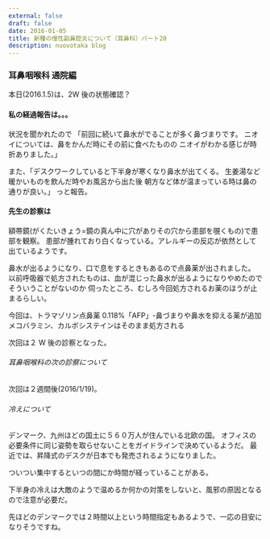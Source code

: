 ```yaml
---
external: false
draft: false
date: 2016-01-05
title: 新種の慢性副鼻腔炎について（耳鼻科）パート20
description: nuovotaka blog
---
```


### 耳鼻咽喉科 通院編

本日(2016.1.5)は、2W 後の状態確認？

#### 私の経過報告は。。。

状況を聞かれたので
「前回に続いて鼻水がでることが多く鼻づまりです。
ニオイについては、鼻をかんだ時にその前に食べたものの
ニオイがわかる感じが時折ありました。」

また、「デスクワークしていると下半身が寒くなり鼻水が出てくる。
生姜湯など暖かいものを飲んだ時やお風呂から出た後
朝方など体が温まっている時は鼻の通りが良い。」
っと報告。

#### 先生の診察は

額帯鏡(がくたいきょう=鏡の真ん中に穴がありその穴から患部を覗くもの)で患部を観察。
患部が腫れており白くなっている。アレルギーの反応が依然として出ているようです。

鼻水が出るようになり、口で息をするときもあるので点鼻薬が出されました。
以前呼吸器で処方されたものは、血が混じった鼻水が出るようになりやめたのでそういうことがないのか
伺ったところ、むしろ今回処方されるお薬のほうが止まるらしい。

今回は、トラマゾリン点鼻薬 0.118%「AFP」-鼻づまりや鼻水を抑える薬が追加
メコバラミン、カルボシステインはそのまま処方される

次回は２ W 後の診察となった。

###### 耳鼻咽喉科の次の診察について

次回は２週間後(2016/1/19)。

###### 冷えについて

デンマーク、九州ほどの国土に５６０万人が住んでいる北欧の国。
オフィスの必要条件に同じ姿勢を取らせないことをガイドラインで決めているようだ。
最近では、昇降式のデスクが日本でも発売されるようになりました。

ついつい集中するといつの間にか時間が経っていることがある。

下半身の冷えは大敵のようで温めるか何かの対策をしないと、風邪の原因となるので注意が必要だ。

先ほどのデンマークでは２時間以上という時間指定もあるようで、一応の目安になりそうですね。
